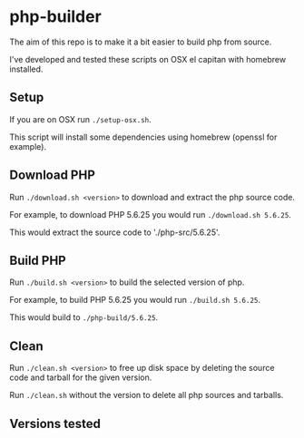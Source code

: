 php-builder
===========

The aim of this repo is to make it a bit easier to build php from source.

I've developed and tested these scripts on OSX el capitan with homebrew installed.

## Setup

If you are on OSX run `./setup-osx.sh`. 

This script will install some dependencies using homebrew (openssl for example).

## Download PHP

Run `./download.sh <version>` to download and extract the php source code. 

For example, to download PHP 5.6.25 you would run `./download.sh 5.6.25`.

This would extract the source code to './php-src/5.6.25'.

## Build PHP

Run `./build.sh <version>` to build the selected version of php.

For example, to build PHP 5.6.25 you would run `./build.sh 5.6.25`.

This would build to `./php-build/5.6.25`.

## Clean

Run `./clean.sh <version>` to free up disk space by deleting the source code and tarball for the given version.

Run `./clean.sh` without the version to delete all php sources and tarballs.

## Versions tested